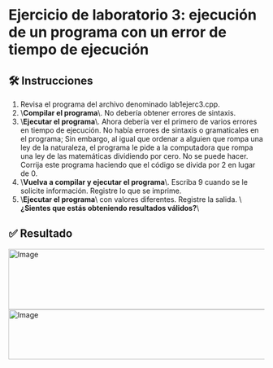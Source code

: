 # Ejercicio de laboratorio 3: ejecución de un programa con un error de tiempo de ejecución

## 🛠️ Instrucciones

1. Revisa el programa del archivo denominado lab1ejerc3.cpp.
2. \\**Compilar el programa**\\. No debería obtener errores de sintaxis.
3. \\**Ejecutar el programa**\\. Ahora debería ver el primero de varios errores en tiempo de ejecución. No había errores de sintaxis o gramaticales en el programa; Sin embargo, al igual que ordenar a alguien que rompa una ley de la naturaleza, el programa le pide a la computadora que rompa una ley de las matemáticas dividiendo por cero. No se puede hacer. Corrija este programa haciendo que el código se divida por 2 en lugar de 0.
4. \\**Vuelva a compilar y ejecutar el programa**\\. Escriba 9 cuando se le solicite información. Registre lo que se imprime.
5. \\**Ejecutar el programa**\\ con valores diferentes. Registre la salida. \\**¿Sientes que estás obteniendo resultados válidos?**\\

## ✅ Resultado

<img width="744" height="119" alt="Image" src="https://github.com/user-attachments/assets/a5c66eab-72f9-4576-9e94-cd86fd33ff32" />

<img width="819" height="98" alt="Image" src="https://github.com/user-attachments/assets/1b1cf564-40b5-4d64-900c-c7f4537057a7" />

